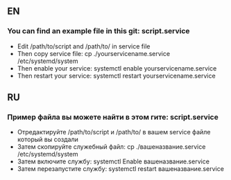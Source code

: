 ## EN
### You can find an example file in this git: script.service
- Edit /path/to/script and /path/to/ in service file
- Then copy service file: cp ./yourservicename.service /etc/systemd/system
- Then enable your service: systemctl enable yourservicename.service
- Then restart your service: systemctl restart yourservicename.service
## RU
### Пример файла вы можете найти в этом гите: script.service
- Отредактируйте /path/to/script и /path/to/ в вашем service файле который вы создали
- Затем скопируйте служебный файл: cp ./вашеназвание.service /etc/systemd/system
- Затем включите службу: systemctl Enable вашеназвание.service
- Затем перезапустите службу: systemctl restart вашеназвание.service
